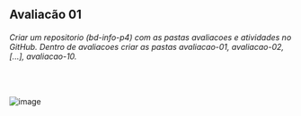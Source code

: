 <h2>Avaliacão 01</h1>
<h6>Criar um repositorio (bd-info-p4) com as pastas avaliacoes e atividades no GitHub.
Dentro de avaliacoes criar as pastas avaliacao-01, avaliacao-02, [...], avaliacao-10.
</h6>
<br> 

![image](https://github.com/thalitaasuzy/bd-info-p4/assets/112733274/5d3a7923-b408-4dde-a25a-5f2350faf4e2)

